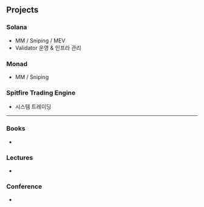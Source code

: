 ## Projects
### Solana
- MM / Sniping / MEV
- Validator 운영 & 인프라 관리

### Monad
- MM / Sniping

### Spitfire Trading Engine
- 시스템 트레이딩

<hr>

### Books
-

### Lectures
- 

### Conference
-
